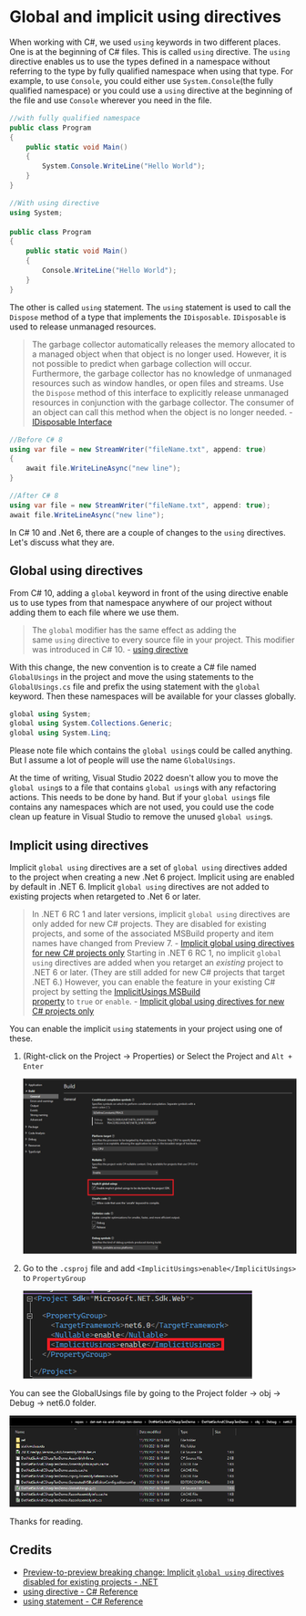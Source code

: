 # Global and implicit using directives

When working with C#, we used `using` keywords in two different places. One is at the beginning of C# files. This is called `using` directive. The `using` directive enables us to use the types defined in a namespace without referring to the type by fully qualified namespace when using that type. For example, to use `Console`, you could either use `System.Console`(the fully qualified namespace) or you could use a `using` directive at the beginning of the file and use `Console` wherever you need in the file.

```csharp
//with fully qualified namespace
public class Program
{
    public static void Main()
    {
        System.Console.WriteLine("Hello World");
    }
}
```

```csharp
//With using directive
using System;

public class Program
{
    public static void Main()
    {
        Console.WriteLine("Hello World");
    }
}
```

The other is called `using` statement. The `using` statement is used to call the `Dispose` method of a type that implements the `IDisposable`. `IDisposable` is used to release unmanaged resources.

> The garbage collector automatically releases the memory allocated to a managed object when that object is no longer used. However, it is not possible to predict when garbage collection will occur. Furthermore, the garbage collector has no knowledge of unmanaged resources such as window handles, or open files and streams.
> Use the `Dispose` method of this interface to explicitly release unmanaged resources in conjunction with the garbage collector. The consumer of an object can call this method when the object is no longer needed. - [IDisposable Interface](https://docs.microsoft.com/en-us/dotnet/api/system.idisposable#remarks)

```csharp
//Before C# 8
using var file = new StreamWriter("fileName.txt", append: true)
{
    await file.WriteLineAsync("new line");
}
```

```csharp
//After C# 8
using var file = new StreamWriter("fileName.txt", append: true);
await file.WriteLineAsync("new line");
```

In C# 10 and .Net 6, there are a couple of changes to the `using` directives. Let's discuss what they are.

## Global using directives

From C# 10, adding a `global` keyword in front of the using directive enable us to use types from that namespace anywhere of our project without adding them to each file where we use them.

> The `global` modifier has the same effect as adding the same `using` directive to every source file in your project. This modifier was introduced in C# 10. - [using directive](https://docs.microsoft.com/en-us/dotnet/csharp/language-reference/keywords/using-directive)

With this change, the new convention is to create a C# file named `GlobalUsings` in the project and move the using statements to the `GlobalUsings.cs` file and prefix the using statement with the `global` keyword. Then these namespaces will be available for your classes globally.

```csharp
global using System;
global using System.Collections.Generic;
global using System.Linq;
```

Please note file which contains the `global using`s could be called anything. But I assume a lot of people will use the name `GlobalUsings`.

At the time of writing, Visual Studio 2022 doesn't allow you to move the `global using`s to a file that contains `global using`s with any refactoring actions. This needs to be done by hand. But if your `global using`s file contains any namespaces which are not used, you could use the code clean up feature in Visual Studio to remove the unused `global using`s.

## Implicit using **directives**

Implicit `global using` directives are a set of `global using` directives added to the project when creating a new .Net 6 project. Implicit using are enabled by default in .NET 6. Implicit `global using` directives are not added to existing projects when retargeted to .Net 6 or later.

> In .NET 6 RC 1 and later versions, implicit `global using` directives are only added for new C# projects. They are disabled for existing projects, and some of the associated MSBuild property and item names have changed from Preview 7. - [Implicit global using directives for new C# projects only](https://docs.microsoft.com/en-us/dotnet/core/compatibility/sdk/6.0/implicit-namespaces-rc1)
> Starting in .NET 6 RC 1, no implicit `global using` directives are added when you retarget an *existing* project to .NET 6 or later. (They are still added for new C# projects that target .NET 6.) However, you can enable the feature in your existing C# project by setting the [ImplicitUsings MSBuild property](https://docs.microsoft.com/en-us/dotnet/core/project-sdk/msbuild-props#implicitusings) to `true` or `enable`. - [Implicit global using directives for new C# projects only](https://docs.microsoft.com/en-us/dotnet/core/compatibility/sdk/6.0/implicit-namespaces-rc1#new-behavior)

You can enable the implicit `using` statements in your project using one of these.

1. (Right-click on the Project → Properties) or Select the Project and `Alt + Enter`

    ![visual-studio-implicit-global-using-option](./visual-studio-implicit-global-using-option.png)

2. Go to the `.csproj` file and add `<ImplicitUsings>enable</ImplicitUsings>` to `PropertyGroup`

    ![csharp-project-file-implicit-global-using-property](./csharp-project-file-implicit-global-using-property.png)

You can see the GlobalUsings file by going to the Project folder → obj → Debug → net6.0 folder.

![implicit-global-using-file-location-in-file-explorer](./implicit-global-using-file-location-in-file-explorer.png)

Thanks for reading.

## Credits

- [Preview-to-preview breaking change: Implicit `global using` directives disabled for existing projects - .NET](https://docs.microsoft.com/en-us/dotnet/core/compatibility/sdk/6.0/implicit-namespaces-rc1)
- [using directive - C# Reference](https://docs.microsoft.com/en-us/dotnet/csharp/language-reference/keywords/using-directive)
- [using statement - C# Reference](https://docs.microsoft.com/en-us/dotnet/csharp/language-reference/keywords/using-statement)
